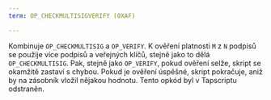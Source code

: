 ```yaml
---
term: OP_CHECKMULTISIGVERIFY (0XAF)

---
```

Kombinuje `OP_CHECKMULTISIG` a `OP_VERIFY`. K ověření platnosti `M` z `N` podpisů se použije více podpisů a veřejných klíčů, stejně jako to dělá `OP_CHECKMULTISIG`. Pak, stejně jako `OP_VERIFY`, pokud ověření selže, skript se okamžitě zastaví s chybou. Pokud je ověření úspěšné, skript pokračuje, aniž by na zásobník vložil nějakou hodnotu. Tento opkód byl v Tapscriptu odstraněn.